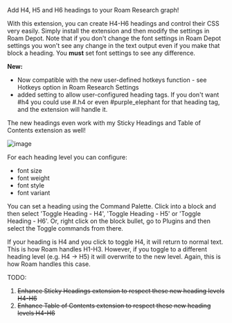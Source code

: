 Add H4, H5 and H6 headings to your Roam Research graph!

With this extension, you can create H4-H6 headings and control their CSS very easily. Simply install the extension and then modify the settings in Roam Depot. Note that if you don't change the font settings in Roam Depot settings you won't see any change in the text output even if you make that block a heading. You **must** set font settings to see any difference.

**New:**
- Now compatible with the new user-defined hotkeys function - see Hotkeys option in Roam Research Settings
- added setting to allow user-configured heading tags. If you don't want #h4 you could use #.h4 or even #purple_elephant for that heading tag, and the extension will handle it.

The new headings even work with my Sticky Headings and Table of Contents extension as well!

![image](https://user-images.githubusercontent.com/6857790/214956832-d2711867-ab73-4af0-9e29-074eaf0b3ac8.png)

For each heading level you can configure:
- font size
- font weight
- font style
- font variant

You can set a heading using the Command Palette. Click into a block and then select 'Toggle Heading - H4', 'Toggle Heading - H5' or 'Toggle Heading - H6'. 
Or, right click on the block bullet, go to Plugins and then select the Toggle commands from there.

If your heading is H4 and you click to toggle H4, it will return to normal text. This is how Roam handles H1-H3. However, if you toggle to a different heading level (e.g. H4 -> H5) it will overwrite to the new level. Again, this is how Roam handles this case.

TODO:
1. ~~Enhance Sticky Headings extension to respect these new heading levels H4-H6~~
2. ~~Enhance Table of Contents extension to respect these new heading levels H4-H6~~
